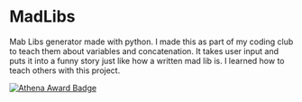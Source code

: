 # MadLibs
Mab Libs generator made with python. I made this as part of my coding club to teach them about variables and concatenation. It takes user input and puts it into a funny story just like how a written mad lib is. I learned how to teach others with this project.




[![Athena Award Badge](https://img.shields.io/endpoint?url=https%3A%2F%2Faward.athena.hackclub.com%2Fapi%2Fbadge)](https://award.athena.hackclub.com?utm_source=readme)
